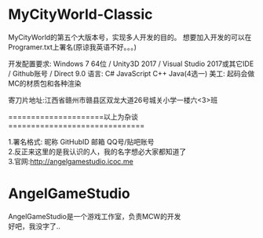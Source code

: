 # MyCityWorld-Classic
MyCityWorld的第五个大版本号，实现多人开发的目的。
想要加入开发的可以在Programer.txt上署名(原谅我英语不好。。。)

开发配置要求:
Windows 7 64位 / Unity3D 2017 / Visual Studio 2017或其它IDE / Github账号 / Direct 9.0
语言:
C# JavaScript C++ Java(4选一)
美工:
起码会做MC的材质包和各种渲染

寄刀片地址:江西省赣州市赣县区双龙大道26号城关小学一楼六<3>班

=====================以上为杂谈==============================

1.署名格式: 昵称 GitHubID 邮箱 QQ号/贴吧账号
<br>2.反正来这里的是我认识的人，我的名字想必大家都知道了
<br>3.官网:<url>http://angelgamestudio.icoc.me</url>

# AngelGameStudio
AngelGameStudio是一个游戏工作室，负责MCW的开发
<br>好吧，我没字了..
